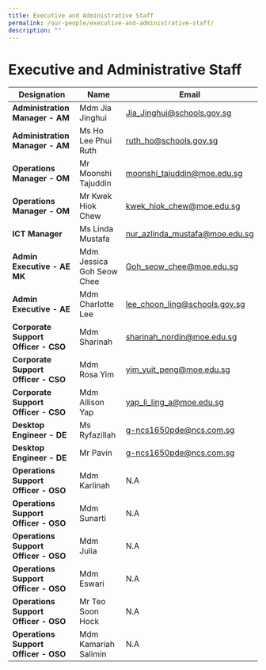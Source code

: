```yaml
---
title: Executive and Administrative Staff
permalink: /our-people/executive-and-administrative-staff/
description: ""
---
```

# Executive and Administrative Staff

<table>
<thead>
  <tr>
    <th>Designation</th>
    <th>Name</th>
    <th>Email</th>
  </tr>
</thead>
<tbody>
  <tr>
    <td><b>Administration Manager - AM</b></td>
    <td>Mdm Jia Jinghui</td>
    <td><a href="mailto:Jia_Jinghui@schools.gov.sg">Jia_Jinghui@schools.gov.sg</a></td>
  </tr>
  <tr>
    <td><b>Administration Manager - AM</b></td>
    <td>Ms Ho Lee Phui Ruth</td>
    <td><a href="mailto:ruth_ho@schools.gov.sg">ruth_ho@schools.gov.sg</a></td>
  </tr>
  <tr>
    <td><b>Operations Manager - OM</b></td>
    <td>Mr Moonshi Tajuddin</td>
    <td><a href="mailto:moonshi_tajuddin@moe.edu.sg">moonshi_tajuddin@moe.edu.sg</a></td>
  </tr>
  <tr>
    <td><b>Operations Manager - OM</b></td>
    <td>Mr Kwek Hiok Chew</td>
    <td><a href="mailto:kwek_hiok_chew@moe.edu.sg">kwek_hiok_chew@moe.edu.sg</a></td>
  </tr>
  <tr>
    <td><b>ICT Manager</b></td>
    <td>Ms Linda Mustafa</td>
    <td><a href="mailto:nur_azlinda_mustafa@moe.edu.sg">nur_azlinda_mustafa@moe.edu.sg</a></td>
  </tr>
  <tr>
    <td><b>Admin Executive - AE MK</b> </td>
    <td>Mdm Jessica Goh Seow Chee</td>
    <td><a href="mailto:Goh_seow_chee@moe.edu.sg">Goh_seow_chee@moe.edu.sg</a></td>
  </tr>
  <tr>
    <td><b>Admin Executive - AE </b></td>
    <td>Mdm Charlotte Lee</td>
    <td><a href="mailto:lee_choon_ling@schools.gov.sg">lee_choon_ling@schools.gov.sg</a></td>
  </tr>
  <tr>
    <td><b>Corporate Support Officer - CSO</b></td>
    <td>Mdm Sharinah</td>
    <td><a href="mailto:sharinah_nordin@moe.edu.sg">sharinah_nordin@moe.edu.sg</a></td>
  </tr>
  <tr>
    <td><b>Corporate Support Officer - CSO</b></td>
    <td>Mdm Rosa Yim</td>
    <td><a href="mailto:yim_yuit_peng@moe.edu.sg">yim_yuit_peng@moe.edu.sg</a></td>
  </tr>
  <tr>
    <td><b>Corporate Support Officer - CSO</b></td>
    <td>Mdm Allison Yap</td>
    <td><a href="mailto:yap_li_ling_a@moe.edu.sg">yap_li_ling_a@moe.edu.sg</a></td>
  </tr>
  <tr>
    <td><b>Desktop Engineer - DE</b></td>
    <td>Ms Ryfazillah</td>
    <td><a href="mailto:g-ncs1650pde@ncs.com.sg">g-ncs1650pde@ncs.com.sg</a></td>
  </tr>
  <tr>
    <td><b>Desktop Engineer - DE</b></td>
    <td>Mr Pavin</td>
    <td><a href="mailto:g-ncs1650pde@ncs.com.sg">g-ncs1650pde@ncs.com.sg</a></td>
  </tr>
  <tr>
    <td><b>Operations Support Officer - OSO</b></td>
    <td>Mdm Karlinah</td>
    <td>N.A</td>
  </tr>
  <tr>
    <td><b>Operations Support Officer - OSO</b></td>
    <td>Mdm Sunarti</td>
    <td>N.A</td>
  </tr>
  <tr>
    <td><b>Operations Support Officer - OSO</b></td>
    <td>Mdm Julia</td>
    <td>N.A</td>
  </tr>
  <tr>
    <td><b>Operations Support Officer - OSO</b></td>
    <td>Mdm Eswari</td>
    <td>N.A</td>
  </tr>
  <tr>
    <td><b>Operations Support Officer - OSO</b></td>
    <td>Mr Teo Soon Hock</td>
    <td>N.A</td>
  </tr>
  <tr>
    <td><b>Operations Support Officer - OSO</b></td>
    <td>Mdm Kamariah Salimin</td>
    <td>N.A</td>
  </tr>
</tbody>
</table>